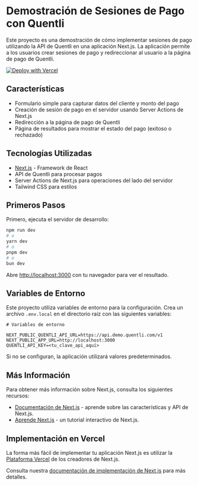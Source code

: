 # Demostración de Sesiones de Pago con Quentli

Este proyecto es una demostración de cómo implementar sesiones de pago utilizando la API de Quentli en una aplicación Next.js. La aplicación permite a los usuarios crear sesiones de pago y redireccionar al usuario a la página de pago de Quentli.

[![Deploy with Vercel](https://vercel.com/button)](https://vercel.com/new/clone?repository-url=https%3A%2F%2Fgithub.com%2Fquentli%2Fquentli-examples%2Ftree%2Fmain%2Fpayment-sessions-nextjs&env=QUENTLI_API_KEY&project-name=quentli-payment-sessions&demo-title=Demo%20de%20Quentli&demo-description=Demostraci%C3%B3n%20de%20c%C3%B3mo%20implementar%20sesiones%20de%20pago%20utilizando%20la%20API%20de%20Quentli&demo-url=https%3A%2F%2Fquentli-example-payment-sessions-nextjs.vercel.app%2F)

## Características

- Formulario simple para capturar datos del cliente y monto del pago
- Creación de sesión de pago en el servidor usando Server Actions de Next.js
- Redirección a la página de pago de Quentli
- Página de resultados para mostrar el estado del pago (exitoso o rechazado)

## Tecnologías Utilizadas

- [Next.js](https://nextjs.org) - Framework de React
- API de Quentli para procesar pagos
- Server Actions de Next.js para operaciones del lado del servidor
- Tailwind CSS para estilos

## Primeros Pasos

Primero, ejecuta el servidor de desarrollo:

```bash
npm run dev
# o
yarn dev
# o
pnpm dev
# o
bun dev
```

Abre [http://localhost:3000](http://localhost:3000) con tu navegador para ver el resultado.

## Variables de Entorno

Este proyecto utiliza variables de entorno para la configuración. Crea un archivo `.env.local` en el directorio raíz con las siguientes variables:

```
# Variables de entorno

NEXT_PUBLIC_QUENTLI_API_URL=https://api.demo.quentli.com/v1
NEXT_PUBLIC_APP_URL=http://localhost:3000
QUENTLI_API_KEY=<tu_clave_api_aquí>

```

Si no se configuran, la aplicación utilizará valores predeterminados.

## Más Información

Para obtener más información sobre Next.js, consulta los siguientes recursos:

- [Documentación de Next.js](https://nextjs.org/docs) - aprende sobre las características y API de Next.js.
- [Aprende Next.js](https://nextjs.org/learn) - un tutorial interactivo de Next.js.

## Implementación en Vercel

La forma más fácil de implementar tu aplicación Next.js es utilizar la [Plataforma Vercel](https://vercel.com/new?utm_medium=default-template&filter=next.js&utm_source=create-next-app&utm_campaign=create-next-app-readme) de los creadores de Next.js.

Consulta nuestra [documentación de implementación de Next.js](https://nextjs.org/docs/app/building-your-application/deploying) para más detalles.
